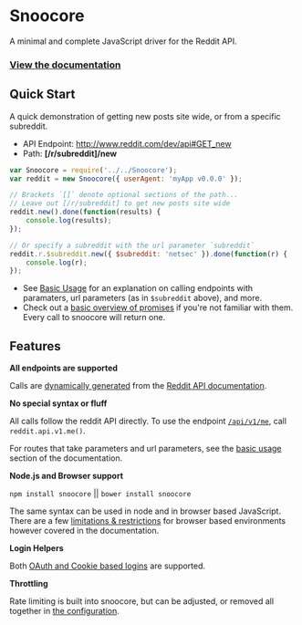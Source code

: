 # Snoocore

A minimal and complete JavaScript driver for the Reddit API.

### [View the documentation](http://trevorsenior.github.io/snoocore)

## Quick Start

A quick demonstration of getting new posts site wide, or from a specific subreddit.

 - API Endpoint: http://www.reddit.com/dev/api#GET_new
 - Path: **[/r/subreddit]/new**

```javascript
var Snoocore = require('../../Snoocore');
var reddit = new Snoocore({ userAgent: 'myApp v0.0.0' });

// Brackets `[]` denote optional sections of the path...
// Leave out [/r/subreddit] to get new posts site wide
reddit.new().done(function(results) {
	console.log(results);
});

// Or specify a subreddit with the url parameter `subreddit`
reddit.r.$subreddit.new({ $subreddit: 'netsec' }).done(function(r) {
	console.log(r);
});
```

 - See [Basic Usage](http://trevorsenior.github.io/snoocore/basicUsage.html) for an explanation on calling endpoints with paramaters, url parameters (as in `$subreddit` above), and more.
 - Check out a [basic overview of promises](http://trevorsenior.github.io/snoocore/promises.html) if you're not familiar with them. Every call to snoocore will return one.

## Features

**All endpoints are supported**

Calls are [dynamically generated](https://github.com/trevorsenior/reddit-api-generator) from the [Reddit API documentation](http://www.reddit.com/dev/api).

**No special syntax or fluff**

All calls follow the reddit API directly. To use the endpoint [`/api/v1/me`](http://www.reddit.com/dev/api#GET_api_v1_me), call `reddit.api.v1.me()`.

For routes that take parameters and url parameters, see the [basic usage](http://trevorsenior.github.io/snoocore/basicUsage.html) section of the documentation.

**Node.js and Browser support**

`npm install snoocore` || `bower install snoocore`

The same syntax can be used in node and in browser based JavaScript. There are a few [limitations & restrictions](http://trevorsenior.github.io/snoocore/node-vs-browser.html) for browser based environments however covered in the documentation.

**Login Helpers**

Both [OAuth and Cookie based logins](http://trevorsenior.github.io/snoocore/login.html) are supported.

**Throttling**

Rate limiting is built into snoocore, but can be adjusted, or removed all together in [the configuration](http://trevorsenior.github.io/snoocore/config.html).
